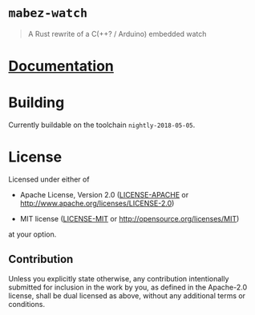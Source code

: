 # `mabez-watch`

> A Rust rewrite of a C(++? / Arduino) embedded watch

# [Documentation](https://github/MabezDev)

# Building

Currently buildable on the toolchain `nightly-2018-05-05`.

# License

Licensed under either of

- Apache License, Version 2.0 ([LICENSE-APACHE](LICENSE-APACHE) or
  http://www.apache.org/licenses/LICENSE-2.0)

- MIT license ([LICENSE-MIT](LICENSE-MIT) or http://opensource.org/licenses/MIT)

at your option.

## Contribution

Unless you explicitly state otherwise, any contribution intentionally submitted
for inclusion in the work by you, as defined in the Apache-2.0 license, shall be
dual licensed as above, without any additional terms or conditions.
